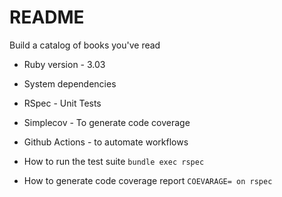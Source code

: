 # README

Build a catalog of books you've read

* Ruby version - 3.03

* System dependencies
* RSpec - Unit Tests
* Simplecov - To generate code coverage 
* Github Actions - to automate workflows

* How to run the test suite
`bundle exec rspec`

* How to generate code coverage report
`COEVARAGE= on rspec`
